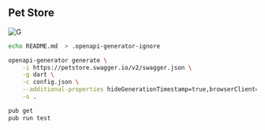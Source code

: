 ## Pet Store

![G](https://github.com/wk-j/dart-pet-store/workflows/Dart%20CI/badge.svg)


```bash
echo README.md  > .openapi-generator-ignore

openapi-generator generate \
    -i https://petstore.swagger.io/v2/swagger.json \
    -g dart \
    -c config.json \
    --additional-properties hideGenerationTimestamp=true,browserClient=false \
    -o .

pub get
pub run test
```
